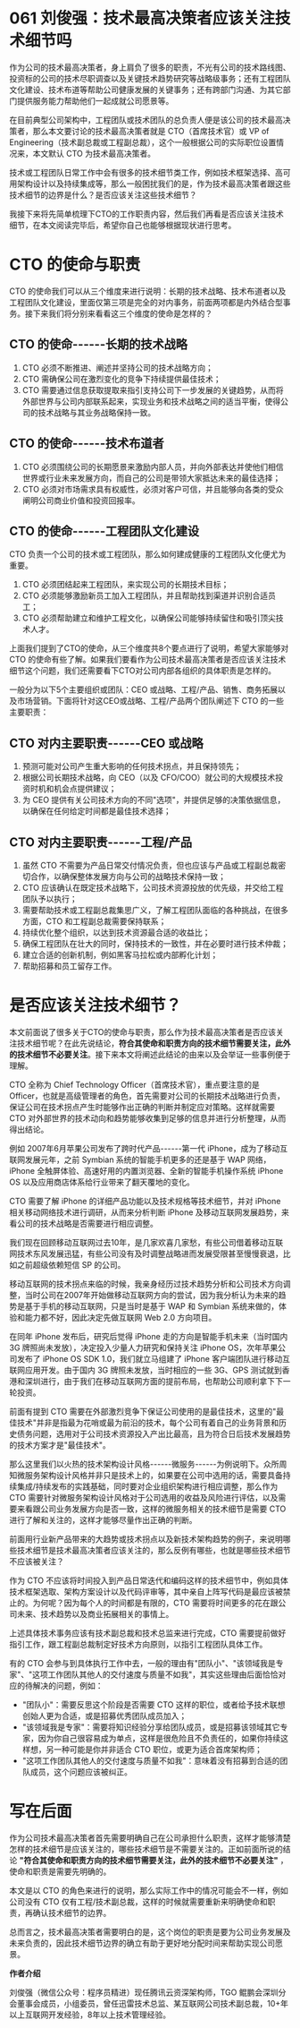# 061 刘俊强：技术最高决策者应该关注技术细节吗

作为公司的技术最高决策者，身上肩负了很多的职责，不光有公司的技术路线图、投资标的公司的技术尽职调查以及关键技术趋势研究等战略级事务；还有工程团队文化建设、技术布道等帮助公司健康发展的关键事务；还有跨部门沟通、为其它部门提供服务能力帮助他们一起成就公司愿景等。

在目前典型公司架构中，工程团队或技术团队的总负责人便是该公司的技术最高决策者，那么本文要讨论的技术最高决策者就是
CTO（首席技术官）或 VP of
Engineering（技术副总裁或工程副总裁），这个一般根据公司的实际职位设置情况来，本文默认
CTO 为技术最高决策者。

技术或工程团队日常工作中会有很多的技术细节类工作，例如技术框架选择、高可用架构设计以及持续集成等，那么一般困扰我们的是，作为技术最高决策者跟这些技术细节的边界是什么？是否应该关注这些技术细节？

我接下来将先简单梳理下CTO的工作职责内容，然后我们再看是否应该关注技术细节，在本文阅读完毕后，希望你自己也能够根据现状进行思考。

# CTO 的使命与职责

CTO
的使命我们可以从三个维度来进行说明：长期的技术战略、技术布道者以及工程团队文化建设，里面仅第三项是完全的对内事务，前面两项都是内外结合型事务。接下来我们将分别来看看这三个维度的使命是怎样的？

## CTO 的使命------长期的技术战略

1.  CTO 必须不断推进、阐述并坚持公司的技术战略方向；
2.  CTO 需确保公司在激烈变化的竞争下持续提供最佳技术；
3.  CTO
    需要通过信息获取提取来指引支持公司下一步发展的关键趋势，从而将外部世界与公司内部联系起来，实现业务和技术战略之间的适当平衡，使得公司的技术战略与其业务战略保持一致。

## CTO 的使命------技术布道者

1.  CTO
    必须围绕公司的长期愿景来激励内部人员，并向外部表达并使他们相信世界或行业未来发展方向，而自己的公司是带领大家抵达未来的最佳选择；
2.  CTO
    必须对市场需求具有权威性，必须对客户可信，并且能够向各类的受众阐明公司商业价值和投资回报率。

## CTO 的使命------工程团队文化建设

CTO
负责一个公司的技术或工程团队，那么如何建成健康的工程团队文化便尤为重要。

1.  CTO 必须团结起来工程团队，来实现公司的长期技术目标；
2.  CTO 必须能够激励新员工加入工程团队，并且帮助找到渠道并识别合适员工；
3.  CTO
    必须帮助建立和维护工程文化，以确保公司能够持续留住和吸引顶尖技术人才。

上面我们提到了CTO的使命，从三个维度共8个要点进行了说明，希望大家能够对
CTO
的使命有些了解。如果我们要看作为公司技术最高决策者是否应该关注技术细节这个问题，我们还需要看下CTO对公司内部各组织的具体职责是怎样的。

一般分为以下5个主要组织或团队：CEO
或战略、工程/产品、销售、商务拓展以及市场营销。下面将针对这CEO或战略、工程/产品两个团队阐述下
CTO 的一些主要职责：

## CTO 对内主要职责------CEO 或战略

1.  预测可能对公司产生重大影响的任何技术拐点，并且保持领先；
2.  根据公司长期技术战略，向 CEO（以及
    CFO/COO）就公司的大规模技术投资时机和机会点提供建议；
3.  为 CEO
    提供有关公司技术方向的不同"选项"，并提供足够的决策依据信息，以确保在任何给定时间都是最佳技术选择；

## CTO 对内主要职责------工程/产品

1.  虽然 CTO
    不需要为产品日常交付情况负责，但也应该与产品或工程副总裁密切合作，以确保整体发展方向与公司的战略技术保持一致；
2.  CTO
    应该确认在既定技术战略下，公司技术资源投放的优先级，并交给工程团队予以执行；
3.  需要帮助技术或工程副总裁集思广义，了解工程团队面临的各种挑战，在很多方面，CTO
    和工程副总裁需要保持联系；
4.  持续优化整个组织，以达到技术资源最合适的收益比；
5.  确保工程团队在壮大的同时，保持技术的一致性，并在必要时进行技术仲裁；
6.  建立合适的创新机制，例如黑客马拉松或内部孵化计划；
7.  帮助招募和员工留存工作。

# 是否应该关注技术细节？

本文前面说了很多关于CTO的使命与职责，那么作为技术最高决策者是否应该关注技术细节呢？在此先说结论，**符合其使命和职责方向的技术细节需要关注，此外的技术细节不必要关注**。接下来本文将阐述此结论的由来以及会举证一些事例便于理解。

CTO 全称为 Chief Technology Officer（首席技术官），重点要注意的是
Officer，也就是高级管理者的角色，首先需要对公司的长期技术战略进行负责，保证公司在技术拐点产生时能够作出正确的判断并制定应对策略。这样就需要
CTO
对外部世界的技术动向和趋势能够收集到足够的信息并进行分析整理，从而得出结论。

例如 2007年6月苹果公司发布了跨时代产品------第一代
iPhone，成为了移动互联网发展元年，之前 Symbian
系统的智能手机更多的还是基于 WAP 网络，iPhone
全触屏体验、高速好用的内置浏览器、全新的智能手机操作系统 iPhone OS
以及应用商店体系给行业带来了翻天覆地的变化。

CTO 需要了解 iPhone 的详细产品功能以及技术规格等技术细节，并对 iPhone
相关移动网络技术进行调研，从而来分析判断 iPhone
及移动互联网发展趋势，来看公司的技术战略是否需要进行相应调整。

我们现在回顾移动互联网过去10年，是几家欢喜几家愁，有些公司借着移动互联网技术东风发展迅猛，有些公司没有及时调整战略进而发展受限甚至慢慢衰退，比如之前超级依赖短信
SP 的公司。

移动互联网的技术拐点来临的时候，我亲身经历过技术趋势分析和公司技术方向调整，当时公司在2007年开始做移动互联网方向的尝试，因为我分析认为未来的趋势是基于手机的移动互联网，只是当时是基于
WAP 和 Symbian 系统来做的，体验和能力都不好，因此决定先做互联网 Web 2.0
方向项目。

在同年 iPhone 发布后，研究后觉得 iPhone 走的方向是智能手机未来（当时国内
3G 牌照尚未发放），决定投入少量人力研究和保持关注 iPhone
OS，次年苹果公司发布了 iPhone OS SDK 1.0，我们就立马组建了 iPhone
客户端团队进行移动互联网应用开发。由于国内 3G 牌照未发放，当时相应的一些
3G、GPS
测试就到香港和深圳进行，由于我们在移动互联网方面的提前布局，也帮助公司顺利拿下下一轮投资。

前面有提到 CTO
需要在外部激烈竞争下保证公司使用的是最佳技术，这里的"最佳技术"并非是指最为花哨或最为前沿的技术，每个公司有着自己的业务背景和历史债务问题，选用对于公司技术资源投入产出比最高，且为符合日后技术发展趋势的技术方案才是"最佳技术"。

那么这里我们以火热的技术架构设计风格------微服务------为例说明下。众所周知微服务架构设计风格并非只是技术上的，如果要在公司中选用的话，需要具备持续集成/持续发布的实践基础，同时要对企业组织架构进行相应调整，那么作为
CTO
需要针对微服务架构设计风格对于公司选用的收益及风险进行评估，以及需要来看跟公司业务发展方向是否一致，这样的微服务相关的技术细节是需要
CTO 进行了解和关注的，这样才能够尽量作出正确的判断。

前面用行业新产品带来的大趋势或技术拐点以及新技术架构趋势的例子，来说明哪些技术细节是技术最高决策者应该关注的，那么反例有哪些，也就是哪些技术细节不应该被关注？

作为 CTO
不应该将时间投入到产品日常迭代和编码这样的技术细节中，例如具体技术框架选取、架构方案设计以及代码评审等，其中亲自上阵写代码是最应该被禁止的。为何呢？因为每个人的时间都是有限的，CTO
需要将时间更多的花在跟公司未来、技术趋势以及商业拓展相关的事情上。

上述具体技术事务应该有技术副总裁和技术总监来进行完成，CTO
需要提前做好指引工作，跟工程副总裁制定好技术方向原则，以指引工程团队具体工作。

有的 CTO
会参与到具体执行工作中去，一般的理由有"团队小"、"该领域我是专家"、"这项工作团队其他人的交付速度与质量不如我"，其实这些理由后面恰恰对应的待解决的问题，例如：

-   "团队小"：需要反思这个阶段是否需要 CTO
    这样的职位，或者给予技术联想创始人更为合适，或是招募优秀团队成员加入；
-   "该领域我是专家"：需要将知识经验分享给团队成员，或是招募该领域其它专家，因为你自己很容易成为单点，这样是很危险且不负责任的，如果你持续这样想，另一种可能是你并非适合
    CTO 职位，或更为适合首席架构师；
-   "这项工作团队其他人的交付速度与质量不如我"：意味着没有招募到合适的团队成员，这个问题应该被纠正。

# 写在后面

作为公司技术最高决策者首先需要明确自己在公司承担什么职责，这样才能够清楚怎样的技术细节是应该关注的，哪些技术细节是不需要关注的。正如前面所说的结论
**"符合其使命和职责方向的技术细节需要关注，此外的技术细节不必要关注"**
，使命和职责是需要先明确的。

本文是以 CTO
的角色来进行的说明，那么实际工作中的情况可能会不一样，例如公司没有 CTO
仅有工程/技术副总裁，这样的时候就需要重新来明确使命和职责，再确认技术细节的边界。

总而言之，技术最高决策者需要明白的是，这个岗位的职责是要为公司业务发展及未来负责的，因此技术细节边界的确立有助于更好地分配时间来帮助实现公司愿景。

**作者介绍**

刘俊强（微信公众号：程序员精进）现任腾讯云资深架构师，TGO
鲲鹏会深圳分会董事会成员，小组委员，曾任迅雷技术总监、某互联网公司技术副总裁，10+年以上互联网开发经验，8年以上技术管理经验。
